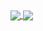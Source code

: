 <a href="https://github.com/anuraghazra/github-readme-stats">
  <img align="center" src="https://github-readme-stats.vercel.app/api?username=domsson&theme=onedark&show_icons=true&hide=commits&hide_border=true">
</a>
<a href="https://github.com/anuraghazra/github-readme-stats">
  <img align="center" src="https://github-readme-stats.vercel.app/api/top-langs/?username=domsson&theme=onedark&layout=compact&hide_border=true">
</a>
